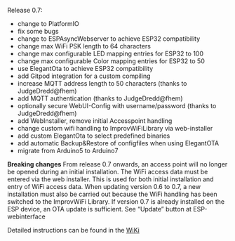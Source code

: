 Release 0.7:
  - change to PlatformIO
  - fix some bugs
  - change to ESPAsyncWebserver to achieve ESP32 compatibility
  - change max WiFi PSK length to 64 characters
  - change max configurable LED mapping entries for ESP32 to 100
  - change max configurable Color mapping entries for ESP32 to 50
  - use ElegantOta to achieve ESP32 compatibility
  - add Gitpod integration for a custom compiling
  - increase MQTT address length to 50 characters (thanks to JudgeDredd@fhem)
  - add MQTT authentication (thanks to JudgeDredd@fhem)
  - optionally secure WebUI-Config with username/password (thanks to JudgeDredd@fhem)
  - add WebInstaller, remove initial Accesspoint handling
  - change custom wifi handling to ImprovWiFiLibrary via web-installer
  - add custom ElegantOta to select predefined binaries 
  - add automatic Backup&Restore of configfiles when using ElegantOTA
  - migrate from Arduino5 to Arduino7

  **Breaking changes** 
  From release 0.7 onwards, an access point will no longer be opened during an initial installation. The WiFi access data must be entered via the web installer. This is used for both initial installation and entry of WiFi access data. 
  When updating version 0.6 to 0.7, a new installation must also be carried out because the WiFi handling has been switched to the ImprovWiFi Library. 
  If version 0.7 is already installed on the ESP device, an OTA update is sufficient. See “Update” button at ESP-webinterface 

  Detailed instructions can be found in the [WiKi](https://github.com/tobiasfaust/HomeStatusDisplay/wiki)